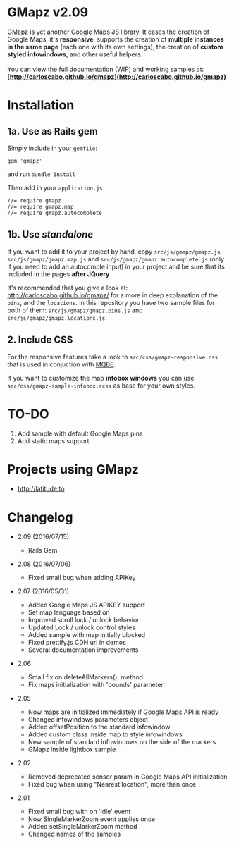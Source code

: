 # GMapz v2.09

GMapz is yet another Google Maps JS library. It eases the creation of Google Maps, it's **responsive**, supports the creation of **multiple instances in the same page** (each one with its own settings), the creation of **custom styled infowindows**, and other useful helpers.
<br><br>
You can view the full documentation (WIP) and working samples at:<br>
**[http://carloscabo.github.io/gmapz](http://carloscabo.github.io/gmapz)**

# Installation

## 1a. Use as Rails gem

Simply include in your `gemfile`:
```
gem 'gmapz'
```

and run `bundle install`

Then add in your `application.js`
```
//= require gmapz
//= require gmapz.map
//= require gmapz.autocomplete
```

## 1b. Use _standalone_

If you want to add it to your project by hand, copy `src/js/gmapz/gmapz.js`, `src/js/gmapz/gmapz.map.js` and `src/js/gmapz/gmapz.autocomplete.js` (only if you need to add an autocomple input) in your project and be sure that its included in the pages **after JQuery**.

It's recommended that you give a look at: <http://carloscabo.github.io/gmapz/> for a more in deep explanation of the `pins`, and the `locations`. In this repository you have two sample files for both of them: `src/js/gmapz/gmapz.pins.js` and `src/js/gmapz/gmapz.locations.js`.

## 2. Include CSS

For the responsive features take a look to `src/css/gmapz-responsive.css` that is used in conjuction with [MQBE](https://github.com/carloscabo/MQBE).

If you want to customize the map **infobox windows** you can use `src/css/gmapz-sample-infobox.scss` as base for your own styles.

# TO-DO

1. Add sample with default Google Maps pins
2. Add static maps support

# Projects using GMapz

- http://latitude.to

# Changelog

- 2.09 (2016/07/15)
  * Rails Gem
- 2.08 (2016/07/06)
  * Fixed small bug when adding APIKey
- 2.07 (2016/05/31)
  * Added Google Maps JS APIKEY support
  * Set map language based on <html lang="XX">
  * Improved scroll lock / unlock behavior
  * Updated Lock / unlock control styles
  * Added sample with map initially blocked
  * Fixed prettify.js CDN url in demos
  * Several documentation improvements
- 2.06
  * Small fix on deleteAllMarkers(); method
  * Fix maps initialization with 'bounds' parameter
- 2.05
  * Now maps are initialized immediately if Google Maps API is ready
  * Changed infowindows parameters object
  * Added offsetPosition to the standard infowindow
  * Added custom class inside map to style infowindows
  * New sample of standard infowindows on the side of the markers
  * GMapz inside lightbox sample

- 2.02
  * Removed deprecated sensor param in Google Maps API initialization
  * Fixed bug when using "Nearest location", more than once

- 2.01
  + Fixed small bug with on 'idle' event
  + Now SingleMarkerZoom event applies once
  + Added setSingleMarkerZoom method
  + Changed names of the samples
